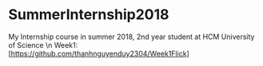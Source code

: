 # SummerInternship2018
My Internship course in summer 2018, 2nd year student at HCM University of Science \n
Week1: [https://github.com/thanhnguyenduy2304/Week1Flick]

